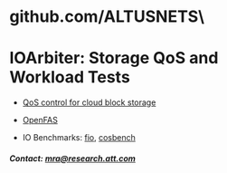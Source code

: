 # github.com/ALTUSNETS\

# IOArbiter: Storage QoS and Workload Tests 

* [QoS control for cloud block storage](qosctrl/)

* [OpenFAS](openfas/)

* IO Benchmarks: [fio](benchmark/fio/), [cosbench](benchmark/cosbench/) 


##### Contact: mra@research.att.com
